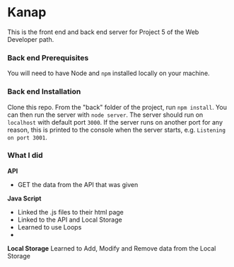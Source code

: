 # Kanap #

This is the front end and back end server for Project 5 of the Web Developer path.

### Back end Prerequisites ###

You will need to have Node and `npm` installed locally on your machine.

### Back end Installation ###

Clone this repo. From the "back" folder of the project, run `npm install`. You 
can then run the server with `node server`. 
The server should run on `localhost` with default port `3000`. If the
server runs on another port for any reason, this is printed to the
console when the server starts, e.g. `Listening on port 3001`.

### What I did ###

**API**
- GET the data from the API that was given

**Java Script**
- Linked the .js files to their html page
- Linked to the API and Local Storage
- Learned to use Loops
- 

**Local Storage**
Learned to Add, Modify and Remove data from the Local Storage
